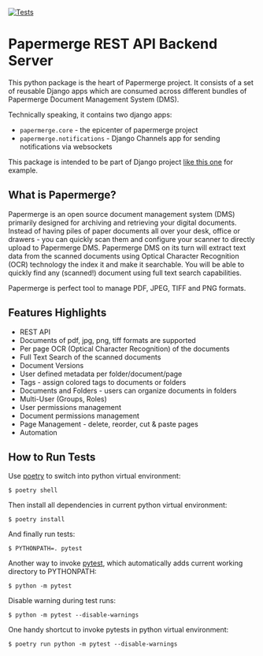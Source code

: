 [![Tests](https://github.com/papermerge/papermerge-core/actions/workflows/pep8.yml/badge.svg)](https://github.com/papermerge/papermerge-core/actions/workflows/pep8.yml)

# Papermerge REST API Backend Server


This python package is the heart of Papermerge project. It consists of a set
of reusable Django apps which are consumed across different bundles of
Papermerge Document Management System (DMS).

Technically speaking, it contains two django apps:

* ``papermerge.core`` - the epicenter of papermerge project
* ``papermerge.notifications`` - Django Channels app for sending notifications via websockets

This package is intended to be part of Django project [like this one](https://github.com/ciur/papermerge/) for example.

## What is Papermerge?

Papermerge is an open source document management system (DMS) primarily
designed for archiving and retrieving your digital documents. Instead of
having piles of paper documents all over your desk, office or drawers - you
can quickly scan them and configure your scanner to directly upload to
Papermerge DMS. Papermerge DMS on its turn will extract text data from the
scanned documents using Optical Character Recognition (OCR) technology the
index it and make it searchable. You will be able to quickly find any
(scanned!) document using full text search capabilities.

Papermerge is perfect tool to manage PDF, JPEG, TIFF and PNG formats.

## Features Highlights

* REST API
* Documents of pdf, jpg, png, tiff formats are supported
* Per page OCR (Optical Character Recognition) of the documents
* Full Text Search of the scanned documents
* Document Versions
* User defined metadata per folder/document/page
* Tags - assign colored tags to documents or folders
* Documents and Folders - users can organize documents in folders
* Multi-User (Groups, Roles)
* User permissions management
* Document permissions management
* Page Management - delete, reorder, cut & paste pages
* Automation

## How to Run Tests

Use [poetry](https://python-poetry.org/) to switch into python virtual environment:

    $ poetry shell

Then install all dependencies in current python virtual environment:

    $ poetry install

And finally run tests:

    $ PYTHONPATH=. pytest

Another way to invoke [pytest](https://docs.pytest.org/en/latest/contents.html), which automatically adds current working directory to PYTHONPATH:

    $ python -m pytest

Disable warning during test runs:

    $ python -m pytest --disable-warnings

One handy shortcut to invoke pytests in python virtual environment:

    $ poetry run python -m pytest --disable-warnings
